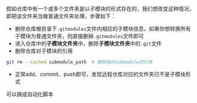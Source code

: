 
假如仓库中有一个或多个文件夹是以子模块的形式存在的，我们想改变这种情况，即把该文件夹当做普通文件夹处理，步骤如下：

- 删除仓库根目录下`.gitmodules`文件内相应的子模块信息，如果你想转换所有子模块为普通文件夹，则直接删掉`.gitmodules`文件即可
- 进入仓库中的**子模块文件夹**中，删除**子模块文件夹**中的`.git`文件
- 删除仓库对子模块的引用
```bash
git rm --cached submodule_path  # 删除指向submodule的引用
```
- 正常add、commit、push即可，发现远程仓库对应的文件夹已不是子模块形式

可以搞成自动化脚本